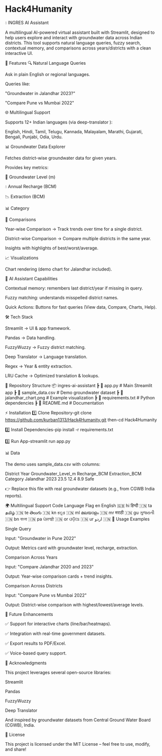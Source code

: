 # Hack4Humanity
💧 INGRES AI Assistant

A multilingual AI-powered virtual assistant built with Streamlit, designed to help users explore and interact with groundwater data across Indian districts.
This tool supports natural language queries, fuzzy search, contextual memory, and comparisons across years/districts with a clean interactive UI.

🚀 Features
🔍 Natural Language Queries

Ask in plain English or regional languages.

Queries like:

"Groundwater in Jalandhar 2023?"

"Compare Pune vs Mumbai 2022"

🌐 Multilingual Support

Supports 12+ Indian languages (via deep-translator
):

English, Hindi, Tamil, Telugu, Kannada, Malayalam, Marathi, Gujarati, Bengali, Punjabi, Odia, Urdu.

📊 Groundwater Data Explorer

Fetches district-wise groundwater data for given years.

Provides key metrics:

🌊 Groundwater Level (m)

💧 Annual Recharge (BCM)

📉 Extraction (BCM)

📊 Category

🔄 Comparisons

Year-wise Comparison → Track trends over time for a single district.

District-wise Comparison → Compare multiple districts in the same year.

Insights with highlights of best/worst/average.

📈 Visualizations

Chart rendering (demo chart for Jalandhar included).

🤖 AI Assistant Capabilities

Contextual memory: remembers last district/year if missing in query.

Fuzzy matching: understands misspelled district names.

Quick Actions: Buttons for fast queries (View data, Compare, Charts, Help).

🛠️ Tech Stack

Streamlit
 → UI & app framework.

Pandas
 → Data handling.

FuzzyWuzzy
 → Fuzzy district matching.

Deep Translator
 → Language translation.

Regex
 → Year & entity extraction.

LRU Cache
 → Optimized translation & lookups.

📂 Repository Structure
📦 ingres-ai-assistant
 ┣ 📜 app.py                # Main Streamlit app
 ┣ 📜 sample_data.csv       # Demo groundwater dataset
 ┣ 📜 jalandhar_chart.png   # Example visualization
 ┣ 📜 requirements.txt      # Python dependencies
 ┣ 📜 README.md             # Documentation

⚡ Installation
1️⃣ Clone Repository-git clone https://github.com/kurban1313/Hack4Humanity.git
       then-cd Hack4Humanity

2️⃣ Install Dependencies-pip install -r requirements.txt

3️⃣ Run App-streamlit run app.py

📊 Data

The demo uses sample_data.csv with columns:

District	Year	Groundwater_Level_m	Recharge_BCM	Extraction_BCM	Category
Jalandhar	2023	23.5	12.4	8.9	Safe

👉 Replace this file with real groundwater datasets (e.g., from CGWB India reports).

🌍 Multilingual Support
Code	Language	Flag
en	English	🇬🇧
hi	हिन्दी	🇮🇳
ta	தமிழ்	🇮🇳
te	తెలుగు	🇮🇳
kn	ಕನ್ನಡ	🇮🇳
ml	മലയാളം	🇮🇳
mr	मराठी	🇮🇳
gu	ગુજરાતી	🇮🇳
bn	বাংলা	🇮🇳
pa	ਪੰਜਾਬੀ	🇮🇳
or	ଓଡ଼ିଆ	🇮🇳
ur	اردو	🇮🇳
📌 Usage Examples

Single Query

Input: "Groundwater in Pune 2022"

Output: Metrics card with groundwater level, recharge, extraction.

Comparison Across Years

Input: "Compare Jalandhar 2020 and 2023"

Output: Year-wise comparison cards + trend insights.

Comparison Across Districts

Input: "Compare Pune vs Mumbai 2022"

Output: District-wise comparison with highest/lowest/average levels.

🧩 Future Enhancements

✅ Support for interactive charts (line/bar/heatmaps).

✅ Integration with real-time government datasets.

✅ Export results to PDF/Excel.

✅ Voice-based query support.

🙏 Acknowledgments

This project leverages several open-source libraries:

Streamlit

Pandas

FuzzyWuzzy

Deep Translator

And inspired by groundwater datasets from Central Ground Water Board (CGWB), India.

📜 License

This project is licensed under the MIT License – feel free to use, modify, and share!
